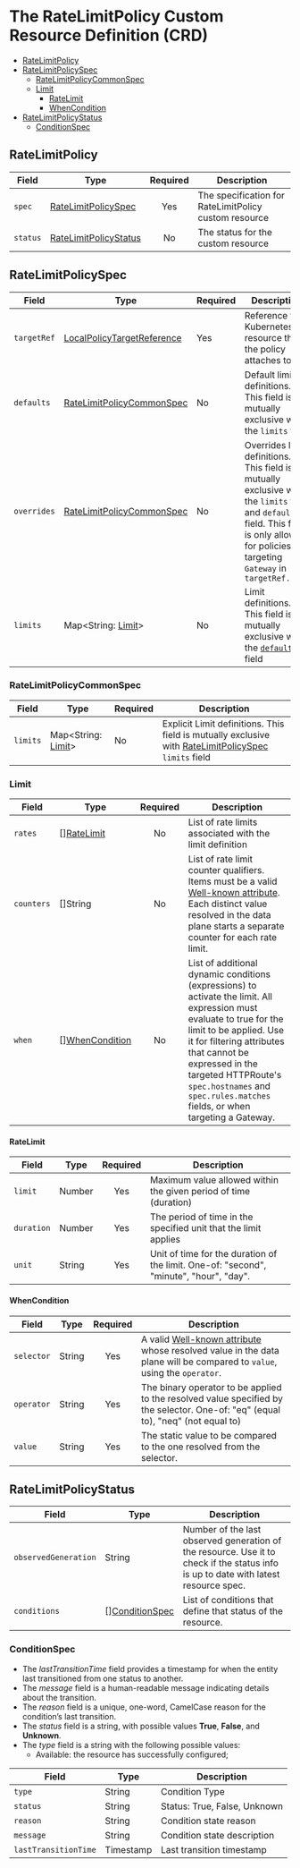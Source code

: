 # The RateLimitPolicy Custom Resource Definition (CRD)

- [RateLimitPolicy](#ratelimitpolicy)
- [RateLimitPolicySpec](#ratelimitpolicyspec)
    - [RateLimitPolicyCommonSpec](#rateLimitPolicyCommonSpec)
    - [Limit](#limit)
        - [RateLimit](#ratelimit)
        - [WhenCondition](#whencondition)
- [RateLimitPolicyStatus](#ratelimitpolicystatus)
    - [ConditionSpec](#conditionspec)

## RateLimitPolicy

| **Field** | **Type**                                        | **Required** | **Description**                                       |
|-----------|-------------------------------------------------|:------------:|-------------------------------------------------------|
| `spec`    | [RateLimitPolicySpec](#ratelimitpolicyspec)     |     Yes      | The specification for RateLimitPolicy custom resource |
| `status`  | [RateLimitPolicyStatus](#ratelimitpolicystatus) |      No      | The status for the custom resource                    |

## RateLimitPolicySpec

| **Field**   | **Type**                                                                                                                                    | **Required** | **Description**                                                                                                                                                                             |
|-------------|---------------------------------------------------------------------------------------------------------------------------------------------|--------------|---------------------------------------------------------------------------------------------------------------------------------------------------------------------------------------------|
| `targetRef` | [LocalPolicyTargetReference](https://gateway-api.sigs.k8s.io/reference/spec/#gateway.networking.k8s.io/v1alpha2.LocalPolicyTargetReference) | Yes          | Reference to a Kubernetes resource that the policy attaches to                                                                                                                              |
| `defaults`  | [RateLimitPolicyCommonSpec](#rateLimitPolicyCommonSpec)                                                                                     | No           | Default limit definitions. This field is mutually exclusive with the `limits` field                                                                                                         |
| `overrides` | [RateLimitPolicyCommonSpec](#rateLimitPolicyCommonSpec)                                                                                     | No           | Overrides limit definitions. This field is mutually exclusive with the `limits` field and `defaults` field. This field is only allowed for policies targeting `Gateway` in `targetRef.kind` |
| `limits`    | Map<String: [Limit](#limit)>                                                                                                                | No           | Limit definitions. This field is mutually exclusive with the [`defaults`](#rateLimitPolicyCommonSpec) field                                                                                 |

### RateLimitPolicyCommonSpec

| **Field** | **Type**                     | **Required** | **Description**                                                                                                              |
|-----------|------------------------------|--------------|------------------------------------------------------------------------------------------------------------------------------|
| `limits`  | Map<String: [Limit](#limit)> | No           | Explicit Limit definitions. This field is mutually exclusive with [RateLimitPolicySpec](#ratelimitpolicyspec) `limits` field |

### Limit

| **Field**        | **Type**                                            | **Required** | **Description**                                                                                                                                                                                                                                                                                                  |
|------------------|-----------------------------------------------------|:------------:|------------------------------------------------------------------------------------------------------------------------------------------------------------------------------------------------------------------------------------------------------------------------------------------------------------------|
| `rates`          | [][RateLimit](#ratelimit)                           |      No      | List of rate limits associated with the limit definition                                                                                                                                                                                                                                                         |
| `counters`       | []String                                            |      No      | List of rate limit counter qualifiers. Items must be a valid [Well-known attribute](https://github.com/Kuadrant/architecture/blob/main/rfcs/0002-well-known-attributes.md). Each distinct value resolved in the data plane starts a separate counter for each rate limit.                                        |
| `when`           | [][WhenCondition](#whencondition)                   |      No      | List of additional dynamic conditions (expressions) to activate the limit. All expression must evaluate to true for the limit to be applied. Use it for filtering attributes that cannot be expressed in the targeted HTTPRoute's `spec.hostnames` and `spec.rules.matches` fields, or when targeting a Gateway. |

#### RateLimit

| **Field**  | **Type** | **Required** | **Description**                                                                        |
|------------|----------|:------------:|----------------------------------------------------------------------------------------|
| `limit`    | Number   |     Yes      | Maximum value allowed within the given period of time (duration)                       |
| `duration` | Number   |     Yes      | The period of time in the specified unit that the limit applies                        |
| `unit`     | String   |     Yes      | Unit of time for the duration of the limit. One-of: "second", "minute", "hour", "day". |

#### WhenCondition

| **Field**  | **Type** | **Required** | **Description**                                                                                                                                                                                                 |
|------------|----------|:------------:|-----------------------------------------------------------------------------------------------------------------------------------------------------------------------------------------------------------------|
| `selector` | String   |     Yes      | A valid [Well-known attribute](https://github.com/Kuadrant/architecture/blob/main/rfcs/0002-well-known-attributes.md) whose resolved value in the data plane will be compared to `value`, using the `operator`. |
| `operator` | String   |     Yes      | The binary operator to be applied to the resolved value specified by the selector. One-of: "eq" (equal to), "neq" (not equal to)                                                                                |
| `value`    | String   |     Yes      | The static value to be compared to the one resolved from the selector.                                                                                                                                          |

## RateLimitPolicyStatus

| **Field**            | **Type**                          | **Description**                                                                                                                     |
|----------------------|-----------------------------------|-------------------------------------------------------------------------------------------------------------------------------------|
| `observedGeneration` | String                            | Number of the last observed generation of the resource. Use it to check if the status info is up to date with latest resource spec. |
| `conditions`         | [][ConditionSpec](#conditionspec) | List of conditions that define that status of the resource.                                                                         |

### ConditionSpec

* The *lastTransitionTime* field provides a timestamp for when the entity last transitioned from one status to another.
* The *message* field is a human-readable message indicating details about the transition.
* The *reason* field is a unique, one-word, CamelCase reason for the condition’s last transition.
* The *status* field is a string, with possible values **True**, **False**, and **Unknown**.
* The *type* field is a string with the following possible values:
    * Available: the resource has successfully configured;

| **Field**            | **Type**  | **Description**              |
|----------------------|-----------|------------------------------|
| `type`               | String    | Condition Type               |
| `status`             | String    | Status: True, False, Unknown |
| `reason`             | String    | Condition state reason       |
| `message`            | String    | Condition state description  |
| `lastTransitionTime` | Timestamp | Last transition timestamp    |
